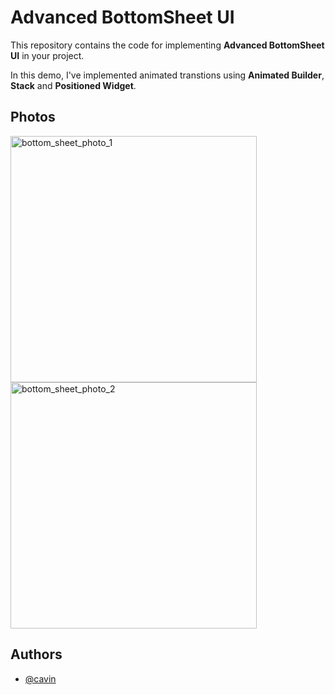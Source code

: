 
# Advanced BottomSheet UI

This repository contains the code for implementing **Advanced BottomSheet UI** in your project.

In this demo, I've implemented animated transtions using **Animated Builder**, **Stack** and **Positioned Widget**.

## Photos

<img width="394" alt="bottom_sheet_photo_1" src="https://github.com/Cavin6080/Advanced-BottomSheet-UI/assets/50316190/20765fbe-3ae7-4495-8f4e-d181af5e716d">

<img width="394" alt="bottom_sheet_photo_2" src="https://github.com/Cavin6080/Advanced-BottomSheet-UI/assets/50316190/9c3b82b9-a0a9-4f2f-9d38-df466e2f69c4">

## Authors
- [@cavin](https://github.com/cavin6080)



